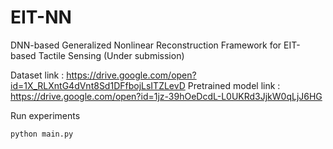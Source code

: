 # EIT-NN

DNN-based Generalized Nonlinear Reconstruction Framework for EIT-based Tactile Sensing (Under submission)         

Dataset link : https://drive.google.com/open?id=1X_RLXntG4dVnt8Sd1DFfbojLsITZLevD
Pretrained model link : https://drive.google.com/open?id=1jz-39hOeDcdL-L0UKRd3JjkW0qLjJ6HG

Run experiments
```
python main.py
```
